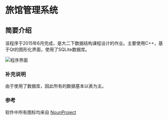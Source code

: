 # 旅馆管理系统

## 简要介绍

该程序于2015年6月完成，是大二下数据结构课程设计的作业。主要使用C++，基于Qt的图形化界面，使用了SQLite数据库。

![程序界面](http://7xr64j.com1.z0.glb.clouddn.com/school-project/hotel/Main.png)

### 补充说明

由于使用了数据库，因此所有的数据基本以表为主。

### 参考

软件中所有图标均来自 [NounProject](http://thenounproject.com/)

